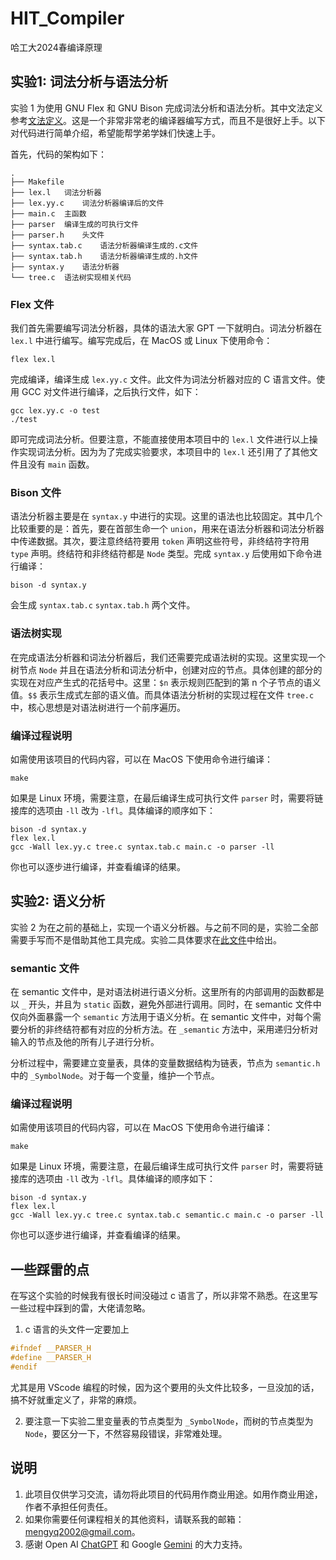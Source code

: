 # HIT_Compiler
哈工大2024春编译原理

## 实验1: 词法分析与语法分析
实验 1 为使用 GNU Flex 和 GNU Bison 完成词法分析和语法分析。其中文法定义参考[文法定义](./syntax_definition.md)。这是一个非常非常老的编译器编写方式，而且不是很好上手。以下对代码进行简单介绍，希望能帮学弟学妹们快速上手。

首先，代码的架构如下：
```
.
├── Makefile
├── lex.l   词法分析器
├── lex.yy.c    词法分析器编译后的文件
├── main.c  主函数
├── parser  编译生成的可执行文件
├── parser.h    头文件
├── syntax.tab.c    语法分析器编译生成的.c文件
├── syntax.tab.h    语法分析器编译生成的.h文件
├── syntax.y    语法分析器
└── tree.c  语法树实现相关代码
```

### Flex 文件
我们首先需要编写词法分析器，具体的语法大家 GPT 一下就明白。词法分析器在 `lex.l` 中进行编写。编写完成后，在 MacOS 或 Linux 下使用命令：
```
flex lex.l
```
完成编译，编译生成 `lex.yy.c` 文件。此文件为词法分析器对应的 C 语言文件。使用 GCC 对文件进行编译，之后执行文件，如下：
```
gcc lex.yy.c -o test
./test
```
即可完成词法分析。但要注意，不能直接使用本项目中的 `lex.l` 文件进行以上操作实现词法分析。因为为了完成实验要求，本项目中的 `lex.l` 还引用了了其他文件且没有 `main` 函数。

### Bison 文件
语法分析器主要是在 `syntax.y` 中进行的实现。这里的语法也比较固定。其中几个比较重要的是：首先，要在首部生命一个 `union`，用来在语法分析器和词法分析器中传递数据。其次，要注意终结符要用 `token` 声明这些符号，非终结符字符用 `type` 声明。终结符和非终结符都是 `Node` 类型。完成 `syntax.y` 后使用如下命令进行编译：
```
bison -d syntax.y
```
会生成 `syntax.tab.c` `syntax.tab.h` 两个文件。

### 语法树实现
在完成语法分析器和词法分析器后，我们还需要完成语法树的实现。这里实现一个树节点 `Node` 并且在语法分析和词法分析中，创建对应的节点。具体创建的部分的实现在对应产生式的花括号中。这里：`$n` 表示规则匹配到的第 n 个子节点的语义值。`$$` 表示生成式左部的语义值。而具体语法分析树的实现过程在文件 `tree.c` 中，核心思想是对语法树进行一个前序遍历。

### 编译过程说明
如需使用该项目的代码内容，可以在 MacOS 下使用命令进行编译：
```
make
```
如果是 Linux 环境，需要注意，在最后编译生成可执行文件 `parser` 时，需要将链接库的选项由 `-ll` 改为 `-lfl`。具体编译的顺序如下：
```
bison -d syntax.y
flex lex.l
gcc -Wall lex.yy.c tree.c syntax.tab.c main.c -o parser -ll
```
你也可以逐步进行编译，并查看编译的结果。

## 实验2: 语义分析
实验 2 为在之前的基础上，实现一个语义分析器。与之前不同的是，实验二全部需要手写而不是借助其他工具完成。实验二具体要求在[此文件](./semantic_definition.md)中给出。

### semantic 文件
在 semantic 文件中，是对语法树进行语义分析。这里所有的内部调用的函数都是以 `_` 开头，并且为 `static` 函数，避免外部进行调用。同时，在 semantic 文件中仅向外面暴露一个 `semantic` 方法用于语义分析。在 semantic 文件中，对每个需要分析的非终结符都有对应的分析方法。在 `_semantic` 方法中，采用递归分析对输入的节点及他的所有儿子进行分析。

分析过程中，需要建立变量表，具体的变量数据结构为链表，节点为 `semantic.h` 中的 `_SymbolNode`。对于每一个变量，维护一个节点。

### 编译过程说明
如需使用该项目的代码内容，可以在 MacOS 下使用命令进行编译：
```
make
```
如果是 Linux 环境，需要注意，在最后编译生成可执行文件 `parser` 时，需要将链接库的选项由 `-ll` 改为 `-lfl`。具体编译的顺序如下：
```
bison -d syntax.y
flex lex.l 
gcc -Wall lex.yy.c tree.c syntax.tab.c semantic.c main.c -o parser -ll
```
你也可以逐步进行编译，并查看编译的结果。

## 一些踩雷的点
在写这个实验的时候我有很长时间没碰过 c 语言了，所以非常不熟悉。在这里写一些过程中踩到的雷，大佬请忽略。
1. c 语言的头文件一定要加上

```c
#ifndef __PARSER_H
#define __PARSER_H
#endif
```
尤其是用 VScode 编程的时候，因为这个要用的头文件比较多，一旦没加的话，搞不好就重定义了，非常的麻烦。

2. 要注意一下实验二里变量表的节点类型为 `_SymbolNode`，而树的节点类型为 `Node`，要区分一下，不然容易段错误，非常难处理。

## 说明
1. 此项目仅供学习交流，请勿将此项目的代码用作商业用途。如用作商业用途，作者不承担任何责任。
2. 如果你需要任何课程相关的其他资料，请联系我的邮箱：mengyq2002@gmail.com。
2. 感谢 Open AI [ChatGPT](https://chat.openai.com) 和 Google [Gemini](https://gemini.google.com/app/) 的大力支持。